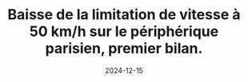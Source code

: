 ---
layout: default
date: 2024-12-15
img: 
category: info
title: "Baisse de la limitation de vitesse à 50 km/h sur le périphérique parisien, premier bilan."
description: "Une baisse des nuisances sonores estimée aux alentours de 2 décibels a été constatée, apportant un confort significatif pour les 550 000 habitants vivant à proximité du périphérique."
tags: reduction-bruit
button_name: Lire la suite
doclink: "/doc/baisse-limitation-vitesse-périphérique-parisien-premier-bilan.pdf"
tag_url: /bruit/
---